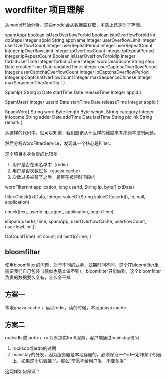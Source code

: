 # wordfilter 项目理解

从model开始分析，这些model会从数据库获取，本质上还是为了存储。

spamApp{
    boolean isUserOverflowForbid
    boolean isIpOverflowForbid
    int doSteps
    Integer appId
    String appName
    Integer userOverflowLimit
    Integer userOverflowCount
    Integer userRepeatPeriod
    Integer userRepeatCount
    Integer ipOverflowLimit
    Integer ipOverflowCount
    Integer ipRepeatPeriod
    Integer ipRepeatCount
    Boolean isUserOverflowForbidIp
    Integer forbidUserTime
    Integer forbidIpTime
    Integer wordDeadScore
    String step
    Date createdTime
    Date updatedTime
    Integer userCaptchaOverflowPeriod
    Integer userCaptchaOverflowCount
    Integer ipCaptchaOverflowPeriod
    Integer ipCaptchaOverflowCount
    Integer maxSequenceChinese
    Integer maxSequenceCharAndDigit
}

SpamIp{
    String ip
    Date startTime
    Date releaseTime
    Integer appId
}

SpamUser{
    Integer userid
    Date startTime
    Date releaseTime
    Integer appId
}

SpamWord{
    String word
    Byte length
    Byte weight
    String category
    Integer infocome
    String adder
    Date addTime
    Date lastTime
    String piclink
    String remark
}

从这样的代码中，就可以知道，我们应该从什么样的维度来考虑频率控制问题。

然后分析WordFilterService，发现其一个核心是Filter。

这个项目本身负责的比较多

1. 用户是否在黑名单中（redis）
2. 用户是否次数过多（guava cache）
3. 次数过多被禁了之后，是否在被禁时间段内

wordFilter(int application, long userId, String ip, byte[] txtData) 

filter.Check(txtData, Integer.valueOf(String.valueOf(userId)), ip, null, application)

check(text, userId, ip, agent, application, beginTime)

isSpam(userId, time, spamApp, userOverflowCache, userflowCount, userflowLimit);

OpCountTime{
    int count;
    int lastOpTime;
}
 

## bloomfilter

使用bloomfilter的问题，对于不同的业务，过期时间不同，这个在bloomfilter里需要我们自己包装（貌似也基本做不到）。bloomfilter只能做到，这个bloomfilter负责的数据要么全有，全么全干掉

## 方案一

本地guava cache + 远程redis。读的时候，本地guava cache

## 方案二 

rocksdb 或 ardb + xx 对外提供thrift服务，客户端通过mainstay访问

1. rocksdb或ardb的过期
2. mainstay的分发，因为服务器是本地存储的，必须保证一个id一定咋某个机器上，如果这个机器挂了。那么“宁愿不给用户发，不要多发”

这两样如何保证？

